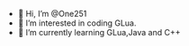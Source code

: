 - 👋 Hi, I’m @One251
- 👀 I’m interested in coding GLua.
- 🌱 I’m currently learning GLua,Java and C++
